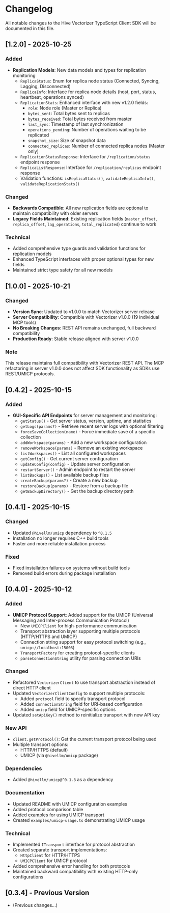 # Changelog

All notable changes to the Hive Vectorizer TypeScript Client SDK will be documented in this file.

## [1.2.0] - 2025-10-25

### Added
- **Replication Models**: New data models and types for replication monitoring
  - `ReplicaStatus`: Enum for replica node status (Connected, Syncing, Lagging, Disconnected)
  - `ReplicaInfo`: Interface for replica node details (host, port, status, heartbeat, operations synced)
  - `ReplicationStats`: Enhanced interface with new v1.2.0 fields:
    - `role`: Node role (Master or Replica)
    - `bytes_sent`: Total bytes sent to replicas
    - `bytes_received`: Total bytes received from master
    - `last_sync`: Timestamp of last synchronization
    - `operations_pending`: Number of operations waiting to be replicated
    - `snapshot_size`: Size of snapshot data
    - `connected_replicas`: Number of connected replica nodes (Master only)
  - `ReplicationStatusResponse`: Interface for `/replication/status` endpoint response
  - `ReplicaListResponse`: Interface for `/replication/replicas` endpoint response
  - Validation functions: `isReplicaStatus()`, `validateReplicaInfo()`, `validateReplicationStats()`

### Changed
- **Backwards Compatible**: All new replication fields are optional to maintain compatibility with older servers
- **Legacy Fields Maintained**: Existing replication fields (`master_offset`, `replica_offset`, `lag_operations`, `total_replicated`) continue to work

### Technical
- Added comprehensive type guards and validation functions for replication models
- Enhanced TypeScript interfaces with proper optional types for new fields
- Maintained strict type safety for all new models

## [1.0.0] - 2025-10-21

### Changed
- **Version Sync**: Updated to v1.0.0 to match Vectorizer server release
- **Server Compatibility**: Compatible with Vectorizer v1.0.0 (19 individual MCP tools)
- **No Breaking Changes**: REST API remains unchanged, full backward compatibility
- **Production Ready**: Stable release aligned with server v1.0.0

### Note
This release maintains full compatibility with Vectorizer REST API. The MCP refactoring in server v1.0.0 does not affect SDK functionality as SDKs use REST/UMICP protocols.

## [0.4.2] - 2025-10-15

### Added
- **GUI-Specific API Endpoints** for server management and monitoring:
  - `getStatus()` - Get server status, version, uptime, and statistics
  - `getLogs(params?)` - Retrieve recent server logs with optional filtering
  - `forceSaveCollection(name)` - Force immediate save of a specific collection
  - `addWorkspace(params)` - Add a new workspace configuration
  - `removeWorkspace(params)` - Remove an existing workspace
  - `listWorkspaces()` - List all configured workspaces
  - `getConfig()` - Get current server configuration
  - `updateConfig(config)` - Update server configuration
  - `restartServer()` - Admin endpoint to restart the server
  - `listBackups()` - List available backup files
  - `createBackup(params?)` - Create a new backup
  - `restoreBackup(params)` - Restore from a backup file
  - `getBackupDirectory()` - Get the backup directory path

## [0.4.1] - 2025-10-15

### Changed
- Updated `@hivellm/umicp` dependency to `^0.1.5`
- Installation no longer requires C++ build tools
- Faster and more reliable installation process

### Fixed
- Fixed installation failures on systems without build tools
- Removed build errors during package installation

## [0.4.0] - 2025-10-12

### Added
- **UMICP Protocol Support**: Added support for the UMICP (Universal Messaging and Inter-process Communication Protocol)
  - New `UMICPClient` for high-performance communication
  - Transport abstraction layer supporting multiple protocols (HTTP/HTTPS and UMICP)
  - Connection string support for easy protocol switching (e.g., `umicp://localhost:15003`)
  - `TransportFactory` for creating protocol-specific clients
  - `parseConnectionString` utility for parsing connection URIs

### Changed
- Refactored `VectorizerClient` to use transport abstraction instead of direct HTTP client
- Updated `VectorizerClientConfig` to support multiple protocols:
  - Added `protocol` field to specify transport protocol
  - Added `connectionString` field for URI-based configuration
  - Added `umicp` field for UMICP-specific options
- Updated `setApiKey()` method to reinitialize transport with new API key

### New API
- `client.getProtocol()`: Get the current transport protocol being used
- Multiple transport options:
  - HTTP/HTTPS (default)
  - UMICP (via `@hivellm/umicp` package)

### Dependencies
- Added `@hivellm/umicp@^0.1.3` as a dependency

### Documentation
- Updated README with UMICP configuration examples
- Added protocol comparison table
- Added examples for using UMICP transport
- Created `examples/umicp-usage.ts` demonstrating UMICP usage

### Technical
- Implemented `ITransport` interface for protocol abstraction
- Created separate transport implementations:
  - `HttpClient` for HTTP/HTTPS
  - `UMICPClient` for UMICP protocol
- Added comprehensive error handling for both protocols
- Maintained backward compatibility with existing HTTP-only configurations

## [0.3.4] - Previous Version
- (Previous changes...)

